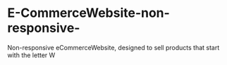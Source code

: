 # E-CommerceWebsite-non-responsive-
Non-responsive eCommerceWebsite, designed to sell products that start with the letter W
